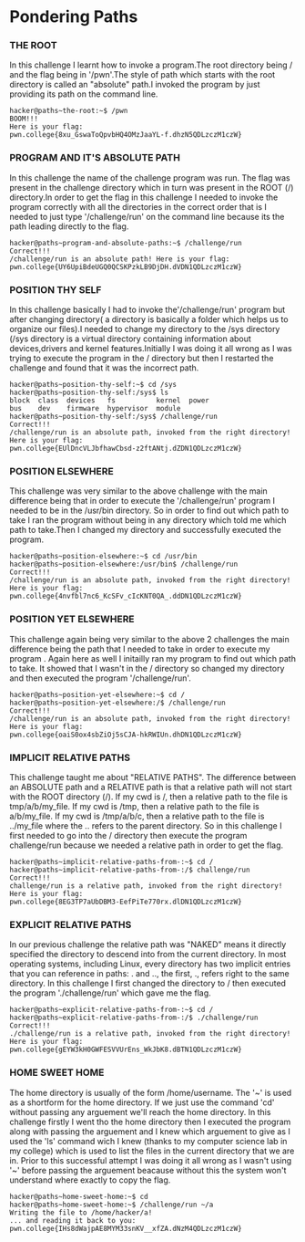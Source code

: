 # Pondering Paths
### THE ROOT 
In this challenge I learnt how to invoke a program.The root
directory being / and the flag being in '/pwn'.The style of path
which starts with the root directory is called an "absolute"
path.I invoked the program by just providing its path on the
command line.
```
hacker@paths~the-root:~$ /pwn
BOOM!!!
Here is your flag:
pwn.college{8xu_GswaToQpvbHQ4OMzJaaYL-f.dhzN5QDLzczM1czW}
```

### PROGRAM AND IT'S ABSOLUTE PATH
In this challenge the name of the challenge program was run. The
flag was present in the challenge directory which in turn was
present in the ROOT (/) directory.In order to get the flag
in this challenge I needed to invoke the program correctly
with all the directories in the correct order that is I needed to
just type '/challenge/run' on the command line because its the path
leading directly to the flag.
```
hacker@paths~program-and-absolute-paths:~$ /challenge/run
Correct!!!
/challenge/run is an absolute path! Here is your flag:
pwn.college{UY6UpiBdeUGQ0QCSKPzkLB9DjDH.dVDN1QDLzczM1czW}
```


### POSITION THY SELF 
In this challenge basically I had to invoke the'/challenge/run'
program but after changing directory( a directory is basically a
folder which helps us to organize our files).I needed to change my
directory to the /sys directory (/sys directory is a virtual
directory containing information about devices,drivers and kernel
features.Initially I was doing it all wrong as I was trying to
execute the program in the / directory but then I restarted the
challenge and found that it was the incorrect path.
```
hacker@paths~position-thy-self:~$ cd /sys
hacker@paths~position-thy-self:/sys$ ls
block  class  devices   fs          kernel  power
bus    dev    firmware  hypervisor  module
hacker@paths~position-thy-self:/sys$ /challenge/run
Correct!!!
/challenge/run is an absolute path, invoked from the right directory!
Here is your flag:
pwn.college{EUlDncVLJbfhawCbsd-z2ftANtj.dZDN1QDLzczM1czW}
```


### POSITION ELSEWHERE
This challenge was very similar to the above challenge with the
main difference being that in order to execute the '/challenge/run'
program I needed to be in the /usr/bin directory. So in order to
find out which path to take I ran the program without being in
any directory which told me which path to take.Then I changed my
directory and successfully executed the program.
```
hacker@paths~position-elsewhere:~$ cd /usr/bin
hacker@paths~position-elsewhere:/usr/bin$ /challenge/run
Correct!!!
/challenge/run is an absolute path, invoked from the right directory!
Here is your flag:
pwn.college{4nvfbl7nc6_KcSFv_cIcKNT0QA_.ddDN1QDLzczM1czW}
```


### POSITION YET ELSEWHERE
This challenge again being very similar to the above 2 challenges
the main difference being the path that I needed to take in order
to execute my program . Again here as well I initailly ran my
program to find out which path to take. It showed that I wasn't
in the / directory so changed my directory and then executed the
program '/challenge/run'.
```
hacker@paths~position-yet-elsewhere:~$ cd /
hacker@paths~position-yet-elsewhere:/$ /challenge/run
Correct!!!
/challenge/run is an absolute path, invoked from the right directory!
Here is your flag:
pwn.college{oaiS0ox4sbZiOj5sCJA-hkRWIUn.dhDN1QDLzczM1czW}
```


### IMPLICIT RELATIVE PATHS
This challenge taught me about "RELATIVE PATHS". The difference
between an ABSOLUTE path and a RELATIVE path is that a relative
path will not start with the ROOT directory (/). If my cwd is /,
 then a relative path to the file is tmp/a/b/my_file.
If my cwd is /tmp, then a relative path to the file is a/b/my_file.
If my cwd is /tmp/a/b/c, then a relative path to the file is
 ../my_file where the .. refers to the parent directory. So in
this challenge I first needed to go into the / directory then
execute the program challenge/run because we needed a relative
path in order to get the flag.
```
hacker@paths~implicit-relative-paths-from-:~$ cd /
hacker@paths~implicit-relative-paths-from-:/$ challenge/run
Correct!!!
challenge/run is a relative path, invoked from the right directory!
Here is your flag:
pwn.college{8EG3TP7aUbDBM3-EefPiTe770rx.dlDN1QDLzczM1czW}
```


### EXPLICIT RELATIVE PATHS
In our previous challenge the relative path was "NAKED" means
it directly specified the directory to descend into from the
current directory. In most operating systems, including Linux,
 every directory has two implicit entries that you can reference
 in paths: . and .., the first, ., refers right to the same
 directory. In this challenge I first changed the directory to /
then executed the program './challenge/run' which gave me the
flag.
```
hacker@paths~explicit-relative-paths-from-:~$ cd /
hacker@paths~explicit-relative-paths-from-:/$ ./challenge/run
Correct!!!
./challenge/run is a relative path, invoked from the right directory!
Here is your flag:
pwn.college{gEYW3kH0GWFESVVUrEns_WkJbK8.dBTN1QDLzczM1czW}
```

### HOME SWEET HOME 
The home directory is usually of the form /home/username. The '~'
is used as a shortform for the home directory. If we just use the
command 'cd' without passing any arguement we'll reach the
home directory. In this challenge firstly I went tho the home
directory then I executed the program along with passing the
arguement and I knew which arguement to give as I used the
'ls' command wich I knew (thanks to my computer science lab in my
college) which is used to list the files in the current directory
that we are in. Prior to this successful attempt I was doing it all
wrong as I wasn't using '~' before passing the arguement beacause
without this the system won't understand where exactly to copy the
flag.
```
hacker@paths~home-sweet-home:~$ cd
hacker@paths~home-sweet-home:~$ /challenge/run ~/a
Writing the file to /home/hacker/a!
... and reading it back to you:
pwn.college{IHs8dWajpAE8MYM33snKV__xfZA.dNzM4QDLzczM1czW}
```



